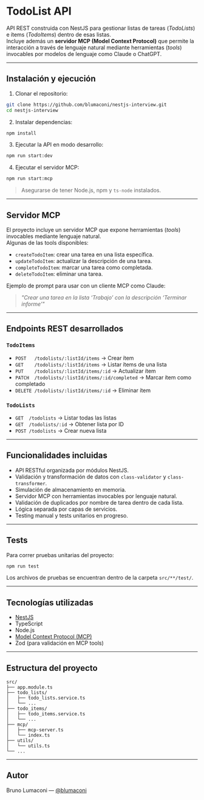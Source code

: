 # TodoList API

API REST construida con NestJS para gestionar listas de tareas (_TodoLists_) e ítems (_TodoItems_) dentro de esas listas.  
Incluye además un **servidor MCP (Model Context Protocol)** que permite la interacción a través de lenguaje natural mediante herramientas (_tools_) invocables por modelos de lenguaje como Claude o ChatGPT.

---

## Instalación y ejecución

1. Clonar el repositorio:
```bash
git clone https://github.com/blumaconi/nestjs-interview.git
cd nestjs-interview
```

2. Instalar dependencias:
```bash
npm install
```

3. Ejecutar la API en modo desarrollo:
```bash
npm run start:dev
```

4. Ejecutar el servidor MCP:
```bash
npm run start:mcp
```

> Asegurarse de tener Node.js, npm y `ts-node` instalados.

---

## Servidor MCP

El proyecto incluye un servidor MCP que expone herramientas (_tools_) invocables mediante lenguaje natural.  
Algunas de las tools disponibles:

- `createTodoItem`: crear una tarea en una lista específica.
- `updateTodoItem`: actualizar la descripción de una tarea.
- `completeTodoItem`: marcar una tarea como completada.
- `deleteTodoItem`: eliminar una tarea.

Ejemplo de prompt para usar con un cliente MCP como Claude:

> _"Crear una tarea en la lista ‘Trabajo’ con la descripción ‘Terminar informe’"_

---

## Endpoints REST desarrollados

### `TodoItems`
- `POST   /todolists/:listId/items` → Crear ítem
- `GET    /todolists/:listId/items` → Listar ítems de una lista
- `PUT    /todolists/:listId/items/:id` → Actualizar ítem
- `PATCH  /todolists/:listId/items/:id/completed` → Marcar ítem como completado
- `DELETE /todolists/:listId/items/:id` → Eliminar ítem

### `TodoLists`
- `GET  /todolists` → Listar todas las listas
- `GET  /todolists/:id` → Obtener lista por ID
- `POST /todolists` → Crear nueva lista

---

## Funcionalidades incluidas

- API RESTful organizada por módulos NestJS.
- Validación y transformación de datos con `class-validator` y `class-transformer`.
- Simulación de almacenamiento en memoria.
- Servidor MCP con herramientas invocables por lenguaje natural.
- Validación de duplicados por nombre de tarea dentro de cada lista.
- Lógica separada por capas de servicios.
- Testing manual y tests unitarios en progreso.

---

## Tests

Para correr pruebas unitarias del proyecto:

```bash
npm run test
```

Los archivos de pruebas se encuentran dentro de la carpeta `src/**/test/`.

---

## Tecnologías utilizadas

- [NestJS](https://nestjs.com/)
- TypeScript
- Node.js
- [Model Context Protocol (MCP)](https://github.com/modelcontextprotocol)
- Zod (para validación en MCP tools)

---

## Estructura del proyecto

```
src/
├── app.module.ts
├── todo_lists/
│   ├── todo_lists.service.ts
│   └── ...
├── todo_items/
│   ├── todo_items.service.ts
│   └── ...
├── mcp/
│   ├── mcp-server.ts
│   └── index.ts
├── utils/
│   └── utils.ts
└── ...
```

---

## Autor

Bruno Lumaconi — [@blumaconi](https://github.com/blumaconi)
